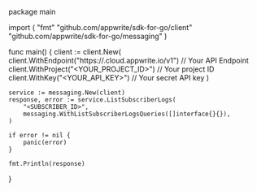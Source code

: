 package main

import (
    "fmt"
    "github.com/appwrite/sdk-for-go/client"
    "github.com/appwrite/sdk-for-go/messaging"
)

func main() {
    client := client.New(
        client.WithEndpoint("https://<REGION>.cloud.appwrite.io/v1") // Your API Endpoint
        client.WithProject("<YOUR_PROJECT_ID>") // Your project ID
        client.WithKey("<YOUR_API_KEY>") // Your secret API key
    )

    service := messaging.New(client)
    response, error := service.ListSubscriberLogs(
        "<SUBSCRIBER_ID>",
        messaging.WithListSubscriberLogsQueries([]interface{}{}),
    )

    if error != nil {
        panic(error)
    }

    fmt.Println(response)
}
